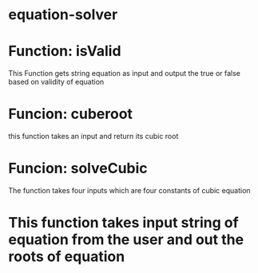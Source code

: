 # equation-solver
<h1>Function: isValid</h1>
<p>This Function gets string equation as input and output the true or false based on validity of equation</p>
<h1>Funcion: cuberoot</h1>
<p>this function takes an input and return its cubic root</p>
<h1>Funcion: solveCubic</h1>
<p>The function takes four inputs which are four constants of cubic equation</p>
<h1>This function takes input string of equation from the user and out the roots of equation</h1>